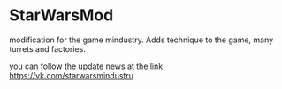 # StarWarsMod
modification for the game mindustry. Adds technique to the game, many turrets and factories.

you can follow the update news at the link https://vk.com/starwarsmindustru
